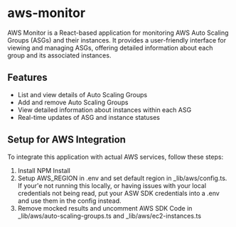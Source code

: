 # aws-monitor

AWS Monitor is a React-based application for monitoring AWS Auto Scaling Groups (ASGs) and their instances. It provides a user-friendly interface for viewing and managing ASGs, offering detailed information about each group and its associated instances.

## Features

- List and view details of Auto Scaling Groups
- Add and remove Auto Scaling Groups
- View detailed information about instances within each ASG
- Real-time updates of ASG and instance statuses

## Setup for AWS Integration

To integrate this application with actual AWS services, follow these steps:

1. Install NPM Install
2. Setup AWS_REGION in .env and set default region in \_lib/aws/config.ts. If your'e not running this locally, or having issues with your local credentials not being read, put your ASW SDK credentials into a .env and use them in the config instead.
3. Remove mocked results and uncomment AWS SDK Code in \_lib/aws/auto-scaling-groups.ts and \_lib/aws/ec2-instances.ts
